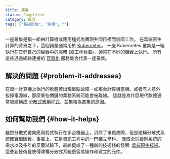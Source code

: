 ```yaml
---
title: 叢集
status: Completed
category: 概念
tags: ["基礎設施", "架構", ""]
---
```


一座叢集是指一組由計算機或應用程式為實現共同目標而協同工作。
在雲端原生計算的背景之下，這個詞彙通常用於 [Kubernetes](/zh-tw/kubernetes/)。
一座 Kubernetes 叢集是一組執行在它們自己的容器中的服務 (或工作負載)，通常在不同的機器上執行。
所有這些通過網路連接的 [容器化](/zh-tw/containerization/) 服務集合代表一座叢集。

## 解決的問題 {#problem-it-addresses}

在單一計算機上執行的軟體若出現單點故障 - 如那台計算機當機、或者有人意外拔掉電源線，那麼某些關鍵的業務系統可能會被離線。
這就是為什麼現代軟體通常被建構成 [分散式應用程式](/zh-tw/distributed-apps/)，並集結為叢集的原因。

## 如何幫助我們 {#how-it-helps}

雖然分散式叢集應用程式執行在多台機器上，消除了單點故障，但是建構分散式系統確實很困難。事實上，它是資訊工程中的一門獨立學科。
汲取全球級別系統的需求以及多年的反覆試驗下，最終促成了一種新的技術棧的發展: [雲端原生技術](/zh-tw/cloud-native-tech/)。這些新技術是使得建構分散式系統更容易操作和建立的元件。
